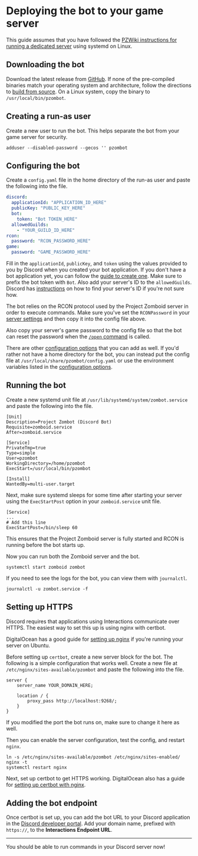 # Deploying the bot to your game server

This guide assumes that you have followed the [PZWiki instructions for running a dedicated server][dedicated-server] using systemd on Linux.

## Downloading the bot

Download the latest release from [GitHub][releases]. If none of the pre-compiled binaries match your operating system and architecture, follow the directions to [build from source](building-from-source.md). On a Linux system, copy the binary to `/usr/local/bin/pzombot`.

## Creating a run-as user

Create a new user to run the bot. This helps separate the bot from your game server for security.

```shell
adduser --disabled-password --gecos '' pzombot
```

## Configuring the bot

Create a `config.yaml` file in the home directory of the run-as user and paste the following into the file.

```yaml
discord:
  applicationId: "APPLICATION_ID_HERE"
  publicKey: "PUBLIC_KEY_HERE"
  bot:
    token: "Bot TOKEN_HERE"
  allowedGuilds:
    - "YOUR_GUILD_ID_HERE"
rcon:
  password: "RCON_PASSWORD_HERE"
game:
  password: "GAME_PASSWORD_HERE"
```

Fill in the `applicationId`, `publicKey`, and `token` using the values provided to you by Discord when you created your bot application. If you don't have a bot application yet, you can follow the [guide to create one](creating-discord-application.md). Make sure to prefix the bot token with `Bot`. Also add your server's ID to the `allowedGuilds`. Discord has [instructions][guild-id] on how to find your server's ID if you're not sure how.

The bot relies on the RCON protocol used by the Project Zomboid server in order to execute commands. Make sure you've set the `RCONPassword` in your [server settings][server-settings] and then copy it into the config file above.

Also copy your server's game password to the config file so that the bot can reset the password when the [`/open` command][open-command] is called.

There are other [configuration options](configuration-options.md) that you can add as well. If you'd rather not have a home directory for the bot, you can instead put the config file at `/usr/local/share/pzombot/config.yaml` or use the environment variables listed in the [configuration options](configuration-options.md).

## Running the bot

Create a new systemd unit file at `/usr/lib/systemd/system/zombot.service` and paste the following into the file.

```
[Unit]
Description=Project Zombot (Discord Bot)
Requisite=zomboid.service
After=zomboid.service

[Service]
PrivateTmp=true
Type=simple
User=pzombot
WorkingDirectory=/home/pzombot
ExecStart=/usr/local/bin/pzombot

[Install]
WantedBy=multi-user.target
```

Next, make sure systemd sleeps for some time after starting your server using the `ExecStartPost` option in your `zomboid.service` unit file.

```
[Service]
...
# Add this line
ExecStartPost=/bin/sleep 60
```

This ensures that the Project Zomboid server is fully started and RCON is running before the bot starts up.

Now you can run both the Zomboid server and the bot.

```shell
systemctl start zomboid zombot
```

If you need to see the logs for the bot, you can view them with `journalctl`.

```shell
journalctl -u zombot.service -f
```

## Setting up HTTPS

Discord requires that applications using Interactions communicate over HTTPS. The easiest way to set this up is using nginx with certbot.

DigitalOcean has a good guide for [setting up nginx][nginx-guide] if you're running your server on Ubuntu.

Before setting up `certbot`, create a new server block for the bot. The following is a simple configuration that works well. Create a new file at `/etc/nginx/sites-available/pzombot` and paste the following into the file.

```
server {
    server_name YOUR_DOMAIN_HERE;

    location / {
        proxy_pass http://localhost:9268/;
    }
}
```

If you modified the port the bot runs on, make sure to change it here as well.

Then you can enable the server configuration, test the config, and restart `nginx`.

```shell
ln -s /etc/nginx/sites-available/pzombot /etc/nginx/sites-enabled/
nginx -t
systemctl restart nginx
```

Next, set up certbot to get HTTPS working. DigitalOcean also has a guide for [setting up certbot with nginx][certbot-guide].

## Adding the bot endpoint

Once certbot is set up, you can add the bot URL to your Discord application in the [Discord developer portal][developer-portal]. Add your domain name, prefixed with `https://`, to the **Interactions Endpoint URL**.

---

You should be able to run commands in your Discord server now!

[dedicated-server]: https://pzwiki.net/wiki/Dedicated_Server
[releases]: https://github.com/reifiedbeans/project-zombot/releases
[guild-id]: https://support.discord.com/hc/en-us/articles/206346498-Where-can-I-find-my-User-Server-Message-ID
[server-settings]: https://pzwiki.net/wiki/Server_Settings
[open-command]: /internal/discord/commands/open.go
[nginx-guide]: https://www.digitalocean.com/community/tutorials/how-to-install-nginx-on-ubuntu-22-04#step-5-setting-up-server-blocks-recommended
[certbot-guide]: https://www.digitalocean.com/community/tutorials/how-to-secure-nginx-with-let-s-encrypt-on-ubuntu-22-04#step-2-confirming-nginx-s-configuration
[developer-portal]: https://discord.com/developers
